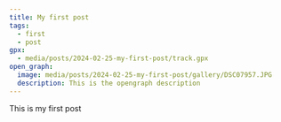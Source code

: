 ```yaml
---
title: My first post
tags:
  - first
  - post
gpx:
  - media/posts/2024-02-25-my-first-post/track.gpx
open_graph:
  image: media/posts/2024-02-25-my-first-post/gallery/DSC07957.JPG
  description: This is the opengraph description
---
```


This is my first post